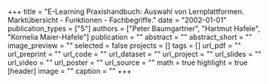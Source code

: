 +++
title = "E-Learning Praxishandbuch: Auswahl von Lernplattformen. Marktübersicht - Funktionen - Fachbegriffe."
date = "2002-01-01"
publication_types = ["5"]
authors = ["Peter Baumgartner", "Hartmut Hafele", "Kornelia Maier-Hafele"]
publication = ""
abstract = ""
abstract_short = ""
image_preview = ""
selected = false
projects = []
tags = []
url_pdf = ""
url_preprint = ""
url_code = ""
url_dataset = ""
url_project = ""
url_slides = ""
url_video = ""
url_poster = ""
url_source = ""
math = true
highlight = true
[header]
image = ""
caption = ""
+++
